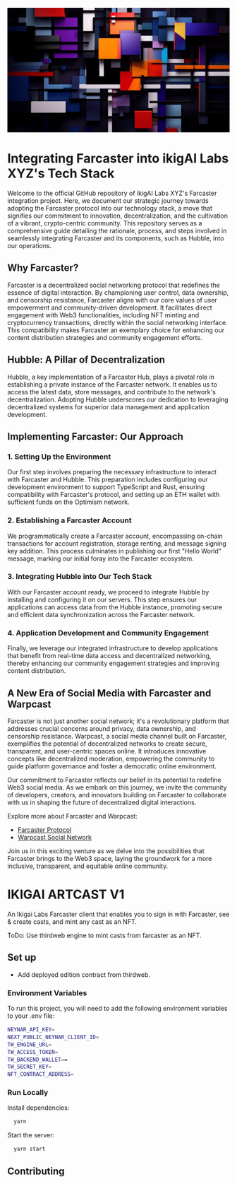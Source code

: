 ![ArtCast](public/landing-logo.webp "ArtCast")

# Integrating Farcaster into ikigAI Labs XYZ's Tech Stack

Welcome to the official GitHub repository of ikigAI Labs XYZ's Farcaster integration project. Here, we document our strategic journey towards adopting the Farcaster protocol into our technology stack, a move that signifies our commitment to innovation, decentralization, and the cultivation of a vibrant, crypto-centric community. This repository serves as a comprehensive guide detailing the rationale, process, and steps involved in seamlessly integrating Farcaster and its components, such as Hubble, into our operations.

## Why Farcaster?

Farcaster is a decentralized social networking protocol that redefines the essence of digital interaction. By championing user control, data ownership, and censorship resistance, Farcaster aligns with our core values of user empowerment and community-driven development. It facilitates direct engagement with Web3 functionalities, including NFT minting and cryptocurrency transactions, directly within the social networking interface. This compatibility makes Farcaster an exemplary choice for enhancing our content distribution strategies and community engagement efforts.

## Hubble: A Pillar of Decentralization

Hubble, a key implementation of a Farcaster Hub, plays a pivotal role in establishing a private instance of the Farcaster network. It enables us to access the latest data, store messages, and contribute to the network's decentralization. Adopting Hubble underscores our dedication to leveraging decentralized systems for superior data management and application development.

## Implementing Farcaster: Our Approach

### 1. **Setting Up the Environment**
Our first step involves preparing the necessary infrastructure to interact with Farcaster and Hubble. This preparation includes configuring our development environment to support TypeScript and Rust, ensuring compatibility with Farcaster's protocol, and setting up an ETH wallet with sufficient funds on the Optimism network.

### 2. **Establishing a Farcaster Account**
We programmatically create a Farcaster account, encompassing on-chain transactions for account registration, storage renting, and message signing key addition. This process culminates in publishing our first "Hello World" message, marking our initial foray into the Farcaster ecosystem.

### 3. **Integrating Hubble into Our Tech Stack**
With our Farcaster account ready, we proceed to integrate Hubble by installing and configuring it on our servers. This step ensures our applications can access data from the Hubble instance, promoting secure and efficient data synchronization across the Farcaster network.

### 4. **Application Development and Community Engagement**
Finally, we leverage our integrated infrastructure to develop applications that benefit from real-time data access and decentralized networking, thereby enhancing our community engagement strategies and improving content distribution.

## A New Era of Social Media with Farcaster and Warpcast

Farcaster is not just another social network; it's a revolutionary platform that addresses crucial concerns around privacy, data ownership, and censorship resistance. Warpcast, a social media channel built on Farcaster, exemplifies the potential of decentralized networks to create secure, transparent, and user-centric spaces online. It introduces innovative concepts like decentralized moderation, empowering the community to guide platform governance and foster a democratic online environment.

Our commitment to Farcaster reflects our belief in its potential to redefine Web3 social media. As we embark on this journey, we invite the community of developers, creators, and innovators building on Farcaster to collaborate with us in shaping the future of decentralized digital interactions.

Explore more about Farcaster and Warpcast:
- [Farcaster Protocol](https://www.farcaster.xyz/)
- [Warpcast Social Network](https://warpcast.com/)

Join us in this exciting venture as we delve into the possibilities that Farcaster brings to the Web3 space, laying the groundwork for a more inclusive, transparent, and equitable online community.

# IKIGAI ARTCAST V1

An Ikigai Labs Farcaster client that enables you to sign in with Farcaster, see & create casts, and mint any cast as an NFT.

ToDo: Use thirdweb engine to mint casts from farcaster as an NFT.

## Set up

- Add deployed edition contract from thirdweb.

### Environment Variables

To run this project, you will need to add the following environment variables to your .env file:

```bash
NEYNAR_API_KEY=
NEXT_PUBLIC_NEYNAR_CLIENT_ID=
TW_ENGINE_URL=
TW_ACCESS_TOKEN=
TW_BACKEND_WALLET==
TW_SECRET_KEY=
NFT_CONTRACT_ADDRESS=
```

### Run Locally

Install dependencies:

```bash
  yarn
```

Start the server:

```bash
  yarn start
```


## Contributing

